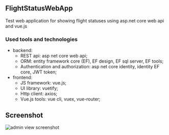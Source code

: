 ## FlightStatusWebApp
Test web application for showing flight statuses using asp.net core web api and vue.js

### Used tools and technologies
 - backend:  
    - REST api: asp net core web api;  
    - ORM: entity framework core (EF), EF design, EF sql server, EF tools;  
    - Authentication and authorization: asp net core identity, identity EF core, JWT token;  
 - frontend:  
    - JS framework: vue.js;  
    - UI library: vuetify;  
    - Http client: axios;  
    - Vue.js tools: vue cli, vuex, vue-router;  
 ## Screenshot
 ![admin view screenshot](https://i.ibb.co/Rh1XLDz/Flights-App-Admin-Screenshot.png)
